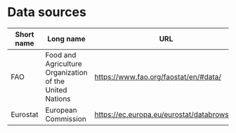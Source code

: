 # Data sources

Short name | Long name | URL
---|---|---
FAO | Food and Agriculture Organization of the United Nations | https://www.fao.org/faostat/en/#data/
Eurostat | European Commission | https://ec.europa.eu/eurostat/databrowser/
